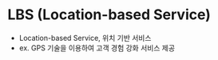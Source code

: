 # LBS (Location-based Service)

* Location-based Service, 위치 기반 서비스
* ex. GPS 기술을 이용하여 고객 경험 강화 서비스 제공

